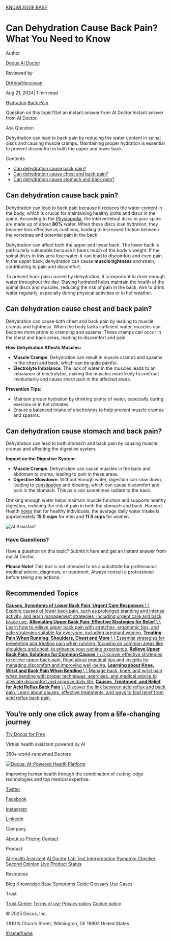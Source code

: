 [KNOWLEDGE BASE](https://docus.ai/knowledge-base)

# Can Dehydration Cause Back Pain? What You Need to Know

Author

[Docus AI Doctor](https://docus.ai/ai-doctor)

Reviewed by

[DrAnnaNersisyan](https://docus.ai/author/dr-anna-nersisyan)

Aug 21, 2024\| 1 min read

[Hydration](https://docus.ai/tags/hydration) [Back Pain](https://docus.ai/tags/back-pain)

Question on this topic?Get an instant answer from AI Doctor.Instant answer from AI Doctor.

Ask Question

Dehydration can lead to back pain by reducing the water content in spinal discs and causing muscle cramps. Maintaining proper hydration is essential to prevent discomfort in both the upper and lower back.

Contents

- [Can dehydration cause back pain?](https://docus.ai/knowledge-base/can-dehydration-cause-back-pain#can-dehydration-cause-back-pain)
- [Can dehydration cause chest and back pain?](https://docus.ai/knowledge-base/can-dehydration-cause-back-pain#can-dehydration-cause-chest-and-back-pain)
- [Can dehydration cause stomach and back pain?](https://docus.ai/knowledge-base/can-dehydration-cause-back-pain#can-dehydration-cause-stomach-and-back-pain)

## Can dehydration cause back pain?

Dehydration can lead to back pain because it reduces the water content in the body, which is crucial for maintaining healthy joints and discs in the spine. According to the [Physiopedia](https://www.physio-pedia.com/Intervertebral_disc), the intervertebral discs in your spine are made up of about **80%** water. When these discs lose hydration, they become less effective as cushions, leading to increased friction between the vertebrae and potential pain in the back.

Dehydration can affect both the upper and lower back. The lower back is particularly vulnerable because it bears much of the body's weight. If the spinal discs in this area lose water, it can lead to discomfort and even pain. In the upper back, dehydration can cause **muscle tightness** and strain, contributing to pain and discomfort.

To prevent back pain caused by dehydration, it is important to drink enough water throughout the day. Staying hydrated helps maintain the health of the spinal discs and muscles, reducing the risk of pain in the back. Aim to drink water regularly, especially during physical activities or in hot weather.

## Can dehydration cause chest and back pain?

Dehydration can cause both chest and back pain by leading to muscle cramps and tightness. When the body lacks sufficient water, muscles can become more prone to cramping and spasms. These cramps can occur in the chest and back areas, leading to discomfort and pain.

**How Dehydration Affects Muscles:**

- **Muscle Cramps**: Dehydration can result in muscle cramps and spasms in the chest and back, which can be quite painful.
- **Electrolyte Imbalance**: The lack of water in the muscles leads to an imbalance of electrolytes, making the muscles more likely to contract involuntarily and cause sharp pain in the affected areas.

**Prevention Tips:**

- Maintain proper hydration by drinking plenty of water, especially during exercise or in hot climates.
- Ensure a balanced intake of electrolytes to help prevent muscle cramps and spasms.

## Can dehydration cause stomach and back pain?

Dehydration can lead to both stomach and back pain by causing muscle cramps and affecting the digestive system.

**Impact on the Digestive System:**

- **Muscle Cramps**: Dehydration can cause muscles in the back and abdomen to cramp, leading to pain in these areas.
- **Digestive Slowdown**: Without enough water, digestion can slow down, leading to [constipation](https://docus.ai/tags/constipation) and bloating, which can cause discomfort and pain in the stomach. This pain can sometimes radiate to the back.

Drinking enough water helps maintain muscle function and supports healthy digestion, reducing the risk of pain in both the stomach and back. Harvard Health [notes](https://www.health.harvard.edu/staying-healthy/how-much-water-should-you-drink) that for healthy individuals, the average daily water intake is approximately **15.5 cups** for men and **11.5 cups** for women.

![AI Assistant](https://docus.ai/images/small-assistant.png)

### Have Questions?

Have a question on this topic? Submit it here and get an instant answer from our AI Doctor.

**Please Note!** This tool is not intended to be a substitute for professional medical advice, diagnosis, or treatment. Always consult a professional before taking any actions.

## Recommended Topics

[**Causes, Symptoms of Lower Back Pain, Urgent Care Responses** \\
\\
Explore causes of lower back pain, such as prolonged standing and intense activity, and learn management strategies, including urgent care and back brace use.](https://docus.ai/knowledge-base/causes-symptoms-of-lower-back-pain) [**Alleviating Upper Back Pain: Effective Strategies for Relief** \\
\\
Learn how to relieve upper back pain with stretches, ergonomic tips, and safe strategies suitable for everyone, including pregnant women.](https://docus.ai/knowledge-base/alleviating-upper-back-pain) [**Treating Pain When Running: Shoulders, Chest and More** \\
\\
Essential strategies for preventing and treating pain when running, focusing on common areas like shoulders and chest, to enhance your running experience.](https://docus.ai/knowledge-base/treating-pain-when-running) [**Relieve Upper Back Pain: Solutions for Common Causes** \\
\\
Discover effective strategies to relieve upper back pain. Read about practical tips and insights for managing discomfort and improving well-being.](https://docus.ai/knowledge-base/relieve-upper-back-pain-solutions-for-common-causes) [**Learning about Knee, Wrist and Back Pain When Bending** \\
\\
Manage back, knee, and wrist pain when bending with proper techniques, exercises, and medical advice to alleviate discomfort and improve daily life.](https://docus.ai/knowledge-base/knee-wrist-and-back-pain-when-bending) [**Causes, Treatment, and Relief for Acid Reflux Back Pain** \\
\\
Discover the link between acid reflux and back pain. Learn about causes, effective treatments, and ways to find relief from acid reflux back pain.](https://docus.ai/knowledge-base/acid-reflux-back-pain)

## You’re only one click away from a life-changing journey

[Try Docus for Free](https://my.docus.ai/auth/signup)

Virtual health assistant powered by AI

350+ world-renowned Doctors

[![Docus: AI-Powered Health Platform](https://docus.ai/docus-dark-logo.svg)](https://docus.ai/)

Improving human health through the combination of cutting-edge technologies and top medical expertise.

[Twitter](https://twitter.com/docus_ai)

[Facebook](https://www.facebook.com/docusai)

[Instagram](https://www.instagram.com/docus.ai/)

[Linkedin](https://www.linkedin.com/company/docusai/)

Company

[About us](https://docus.ai/about-us) [Pricing](https://docus.ai/pricing) [Contact](https://docus.ai/contact)

Product

[AI Health Assistant](https://docus.ai/ai-health-assistant) [AI Doctor](https://docus.ai/ai-doctor) [Lab Test Interpretation](https://docus.ai/lab-test-interpretation) [Symptom Checker](https://docus.ai/symptom-checker) [Second Opinion](https://docus.ai/second-opinion) [Live Product Status](https://docus.statuspage.io/)

Resources

[Blog](https://docus.ai/blog) [Knowledge Base](https://docus.ai/knowledge-base) [Symptoms Guide](https://docus.ai/symptoms-guide) [Glossary](https://docus.ai/glossary) [Use Cases](https://docus.ai/use-cases)

Trust

[Trust Center](https://trust.docus.ai/) [Terms of use](https://docus.ai/terms-of-use) [Privacy policy](https://docus.ai/privacy-policy) [Cookie policy](https://docus.ai/cookie-policy)

© 2025 Docus, Inc.

2810 N Church Street, Wilmington, DE 19802 United States

[iframe](https://td.doubleclick.net/td/ga/rul?tid=G-C1NR4HEC74&gacid=560280563.1741380443&gtm=45je5362v874030715z8849365654za200zb849365654&dma=0&gcs=G1--&gcd=13l3l3R3l5l1&npa=0&pscdl=noapi&aip=1&fledge=1&frm=0&tag_exp=102067808~102482433~102539968~102587591~102640600~102717422~102788824&z=33443677)[iframe](https://td.doubleclick.net/td/rul/11076298198?random=1741380442655&cv=11&fst=1741380442655&fmt=3&bg=ffffff&guid=ON&async=1&gtm=45je5362v874030715z8849365654za200zb849365654&gcd=13l3l3R3l5l1&dma=0&tag_exp=102067808~102482433~102539968~102587591~102640600~102717422~102788824&u_w=1280&u_h=1024&url=https%3A%2F%2Fdocus.ai%2Fknowledge-base%2Fcan-dehydration-cause-back-pain&hn=www.googleadservices.com&frm=0&tiba=Can%20Dehydration%20Cause%20Back%20Pain%3F%20What%20You%20Need%20to%20Know&npa=0&pscdl=noapi&auid=70410505.1741380443&uaa=&uab=&uafvl=&uamb=0&uam=&uap=&uapv=&uaw=0&fledge=1&data=event%3Dgtag.config)